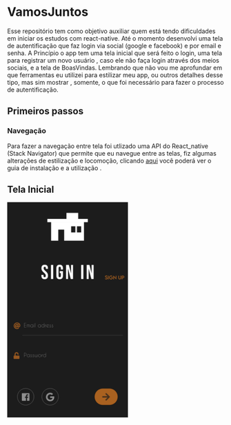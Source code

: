 # VamosJuntos
Esse repositório tem como objetivo auxiliar quem está tendo dificuldades em iniciar os estudos com react-native.   Até o momento desenvolvi uma tela de autentificação  que faz login via social (google e facebook) e por email e senha. A Princípio o app tem uma tela inicial que será feito o login, uma tela para registrar um novo usuário , caso ele não faça login através dos meios sociais, e a tela de BoasVindas.  Lembrando que não vou me aprofundar em que ferramentas eu utilizei para estilizar meu app, ou outros detalhes desse tipo,  mas sim mostrar , somente, o que foi necessário para fazer o processo de autentificação.

## Primeiros passos
### Navegação
Para fazer a navegação entre tela foi utlizado uma  API do React_native (Stack Navigator) que permite que eu navegue entre as telas, fiz algumas alterações de estilização e locomoção, clicando [aqui](https://reactnavigation.org/docs/getting-started) você poderá ver o guia de instalação e a utilização .

## Tela Inicial 
<img src="https://github.com/PabloProta/VamosJuntos/blob/master/Login.png" width="280" height="500" />

